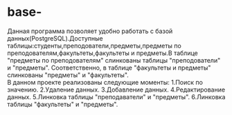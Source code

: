 # base-
Данная программа позволяет удобно работать с базой данных(PostgreSQL).Доступные таблицы:студенты,преподователи,предметы,предметы по преподователям,факультеты,факультеты и предметы.В таблице "предметы по преподователям" слинкованы таблицы "преподователи" и "предметы". Соответственно, в таблице "факультеты и предметы" слинкованы "предметы" и "факультеты".   
В данном проекте реализованы следующие моменты: 
1.Поиск по значению. 
2.Удаление данных.
3.Добавление данных. 
4.Редактирование данных. 
5.Линковка таблицы "преподаватели" и "предметы". 
6.Линковка таблицы "факультеты" и "предметы".
